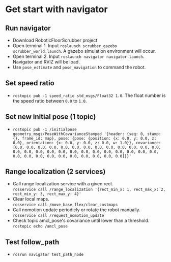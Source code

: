 Get start with navigator
===
Run navigator
---
* Download RoboticFloorScrubber project<br>
* Open terminal 1. Input `roslaunch scrubber_gazebo scrubber_world.launch`. A gazebo simulation environment will occur.<br>
* Open terminal 2. Input `roslaunch navigator navigator.launch`. Navigator and RVIZ will be load.<br>
* Use `pose_estimate` and `pose_navigation` to command the robot.<br>

Set speed ratio
---
* `rostopic pub -1 speed_ratio std_msgs/Float32 1.0`. The float number is the speed ratio between `0.0` to `1.0`.<br>

Set new initial pose (1 topic)
---
* `rostopic pub -1 /initialpose geometry_msgs/PoseWithCovarianceStamped '{header: {seq: 0, stamp: {}, frame_id: map}, pose: {pose: {position: {x: 0.0, y: 0.0, z: 0.0}, orientation: {x: 0.0, y: 0.0, z: 0.0, w: 1.0}}, covariance: [0.0, 0.0, 0.0, 0.0, 0.0, 0.0, 0.0, 0.0, 0.0, 0.0, 0.0, 0.0, 0.0, 0.0, 0.0, 0.0, 0.0, 0.0, 0.0, 0.0, 0.0, 0.0, 0.0, 0.0, 0.0, 0.0, 0.0, 0.0, 0.0, 0.0, 0.0, 0.0, 0.0, 0.0, 0.0, 0.0]}}'`

Range localization (2 services)
---
* Call range localization service with a given rect.<br>
`rosservice call /range_localization '{rect_min_x: 1, rect_max_x: 2, rect_min_y: 3, rect_max_y: 4}'`<br>
* Clear local maps.<br>
`rosservice call /move_base_flex/clear_costmaps`<br>
* Call nomotion update periodicly or rotate the robot manually.<br>
`rosservice call /request_nomotion_update`<br>
* Check topic amcl_pose's covariance until lower than a threshold.<br>
`rostopic echo /amcl_pose`<br>

Test follow_path
---
* `rosrun navigator test_path_node`<br>
